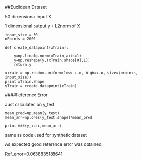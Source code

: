 ##Euclidean Dataset

50 dimensional input X

1 dimensional output y = L2norm of X

````
input_size = 50
nPoints = 2000

def create_datapoint(xTrain):

    y=np.linalg.norm(xTrain,axis=1)
    y=np.reshape(y,(xTrain.shape[0],1))
    return y

xTrain = np.random.uniform(low=-1.0, high=1.0, size=(nPoints, input_size))
print xTrain.shape
yTrain = create_datapoint(xTrain)
````

####Reference Error

Just calculated on y_test

```
mean_pred=np.mean(y_test)
mean_arr=np.ones(y_test.shape)*mean_pred

print MSE(y_test,mean_arr)
```
same as code used for synthetic dataset

As expected good reference error was obtained


Ref_error=0.0638835188641



